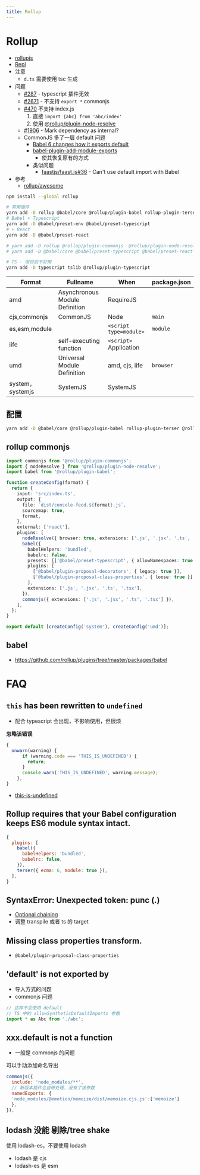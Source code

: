 ```yaml
---
title: Rollup
---
```


# Rollup

- [rollupjs](https://rollupjs.org/)
- [Repl](https://rollupjs.org/repl/)
- 注意
  - `d.ts` 需要使用 tsc 生成
- 问题
  - [#287](https://github.com/rollup/plugins/issues/287) - typescript 插件无效
  - [#2671](https://github.com/rollup/rollup/issues/2671) - 不支持 `export *` commonjs
  - [#470](https://github.com/rollup/rollup/issues/470#issuecomment-177594250) 不支持 index.js
    1. 直接 `import {abc} from 'abc/index'`
    2. 使用 [@rollup/plugin-node-resolve](https://github.com/rollup/plugins/tree/master/packages/node-resolve)
  - [#1906](https://github.com/rollup/rollup/issues/1906) - Mark dependency as internal?
  - CommonJS 多了一层 default 问题
    - [Babel 6 changes how it exports default](https://stackoverflow.com/questions/33505992)
    - [babel-plugin-add-module-exports](https://www.npmjs.com/package/babel-plugin-add-module-exports)
      - 使其恢复原有的方式
    - 类似问题
      - [faastjs/faast.js#36](https://github.com/faastjs/faast.js/issues/36) - Can't use default import with Babel
- 参考
  - [rollup/awesome](https://github.com/rollup/awesome)

```bash
npm install --global rollup

# 常用插件
yarn add -D rollup @babel/core @rollup/plugin-babel rollup-plugin-terser @rollup/plugin-node-resolve
# Babel + Typescript
yarn add -D @babel/preset-env @babel/preset-typescript
# + React
yarn add -D @babel/preset-react

# yarn add -D rollup @rollup/plugin-commonjs  @rollup/plugin-node-resolve @rollup/plugin-babel
# yarn add -D @babel/core @babel/preset-typescript @babel/preset-react @babel/plugin-proposal-decorators @babel/plugin-proposal-class-properties

# TS - 但目前不好用
yarn add -D typescript tslib @rollup/plugin-typescript
```

| Format           | Fullname                       | When                         | package.json |
| ---------------- | ------------------------------ | ---------------------------- | ------------ |
| amd              | Asynchronous Module Definition | RequireJS                    |
| cjs,commonjs     | CommonJS                       | Node                         | `main`       |
| es,esm,module    |                                | `<script type=module>`       | `module`     |
| iife             | self-executing function        | `<script>` <br/> Application |
| umd              | Universal Module Definition    | amd, cjs, iife               | `browser`    |
| system，systemjs | SystemJS                       | SystemJS                     |

## 配置

```bash
yarn add -D @babel/core @rollup/plugin-babel rollup-plugin-terser @rollup/plugin-node-resolve
```

## rollup commonjs

```ts
import commonjs from '@rollup/plugin-commonjs';
import { nodeResolve } from '@rollup/plugin-node-resolve';
import babel from '@rollup/plugin-babel';

function createConfig(format) {
  return {
    input: 'src/index.ts',
    output: {
      file: `dist/console-feed.${format}.js`,
      sourcemap: true,
      format,
    },
    external: ['react'],
    plugins: [
      nodeResolve({ browser: true, extensions: ['.js', '.jsx', '.ts', '.tsx'] }),
      babel({
        babelHelpers: 'bundled',
        babelrc: false,
        presets: [['@babel/preset-typescript', { allowNamespaces: true }], '@babel/preset-react'],
        plugins: [
          ['@babel/plugin-proposal-decorators', { legacy: true }],
          ['@babel/plugin-proposal-class-properties', { loose: true }],
        ],
        extensions: ['.js', '.jsx', '.ts', '.tsx'],
      }),
      commonjs({ extensions: ['.js', '.jsx', '.ts', '.tsx'] }),
    ],
  };
}

export default [createConfig('system'), createConfig('umd')];
```


## babel

- https://github.com/rollup/plugins/tree/master/packages/babel

# FAQ

## `this` has been rewritten to `undefined`

- 配合 typescript 会出现，不影响使用，但很烦

**忽略该错误**

```js
{
  onwarn(warning) {
      if (warning.code === 'THIS_IS_UNDEFINED') {
        return;
      }
      console.warn('THIS_IS_UNDEFINED', warning.message);
    },
}
```

- [this-is-undefined](https://rollupjs.org/guide/en/#error-this-is-undefined)

## Rollup requires that your Babel configuration keeps ES6 module syntax intact.

```js
{
  plugins: [
    babel({
      babelHelpers: 'bundled',
      babelrc: false,
    }),
    terser({ ecma: 6, module: true }),
  ],
}
```

## SyntaxError: Unexpected token: punc (.)

- [Optional chaining](https://developer.mozilla.org/en-US/docs/Web/JavaScript/Reference/Operators/Optional_chaining)
- 调整 transpile 或者 ts 的 target

## Missing class properties transform.

- `@babel/plugin-proposal-class-properties`

## 'default' is not exported by

- 导入方式的问题
- commonjs 问题

```ts
// 这样不会使用 default
// TS 中的 allowSyntheticDefaultImports 参数
import * as Abc from './abc';
```

## xxx.default is not a function

- 一般是 commonjs 的问题

可以手动添加命名导出

```js
commonjs({
  include: 'node_modules/**',
  // 新版本插件会自带处理，没有了该参数
  namedExports: {
  'node_modules/@emotion/memoize/dist/memoize.cjs.js':['memoize']
  },
}),
```

## lodash 没能 剔除/tree shake

使用 lodash-es，不要使用 lodash

- lodash 是 cjs
- lodash-es 是 esm
